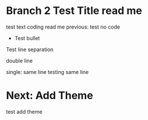 # Branch 2 Test Title read me

test text
coding read me
previous: test no code

- Test bullet

Test line separation

double line

single: same line
testing same line

# Next: Add Theme

test add theme
